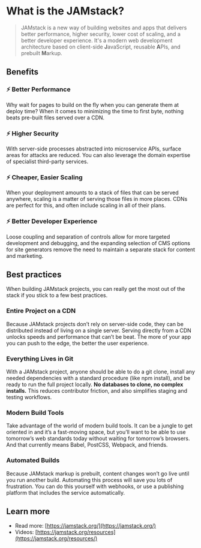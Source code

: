 # What is the JAMstack?

> JAMstack is a new way of building websites and apps that delivers better performance, higher security, lower cost of scaling, and a better developer experience. It's a modern web development architecture based on client-side **J**avaScript, reusable **A**PIs, and prebuilt **M**arkup.


## Benefits

### ⚡️ Better Performance

Why wait for pages to build on the fly when you can generate them at deploy time? When it comes to minimizing the time to first byte, nothing beats pre-built files served over a CDN.


### ⚡️ Higher Security

With server-side processes abstracted into microservice APIs, surface areas for attacks are reduced. You can also leverage the domain expertise of specialist third-party services.


### ⚡️ Cheaper, Easier Scaling

When your deployment amounts to a stack of files that can be served anywhere, scaling is a matter of serving those files in more places. CDNs are perfect for this, and often include scaling in all of their plans.


### ⚡️ Better Developer Experience

Loose coupling and separation of controls allow for more targeted development and debugging, and the expanding selection of CMS options for site generators remove the need to maintain a separate stack for content and marketing.


## Best practices
When building JAMstack projects, you can really get the most out of the stack if you stick to a few best practices.


### Entire Project on a CDN

Because JAMstack projects don’t rely on server-side code, they can be distributed instead of living on a single server. Serving directly from a CDN unlocks speeds and performance that can’t be beat. The more of your app you can push to the edge, the better the user experience.


### Everything Lives in Git

With a JAMstack project, anyone should be able to do a git clone, install any needed dependencies with a standard procedure (like npm install), and be ready to run the full project locally. **No databases to clone, no complex installs.** This reduces contributor friction, and also simplifies staging and testing workflows.

### Modern Build Tools

Take advantage of the world of modern build tools. It can be a jungle to get oriented in and it’s a fast-moving space, but you’ll want to be able to use tomorrow’s web standards today without waiting for tomorrow’s browsers. And that currently means Babel, PostCSS, Webpack, and friends.

### Automated Builds

Because JAMstack markup is prebuilt, content changes won’t go live until you run another build. Automating this process will save you lots of frustration. You can do this yourself with webhooks, or use a publishing platform that includes the service automatically.



## Learn more

- Read more: [https://jamstack.org/](https://jamstack.org/)
- Videos: [https://jamstack.org/resources](https://jamstack.org/resources/)
